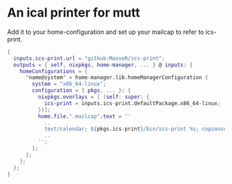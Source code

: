 # An ical printer for mutt

Add it to your home-configuration and set up your mailcap to refer to ics-print.

``` nix
{
  inputs.ics-print.url = "github:MasseR/ics-print";
  outputs = { self, nixpkgs, home-manager, ... } @ inputs: {
    homeConfigurations = {
      "name@system" = home-manager.lib.homeManagerConfiguration {
        system = "x86_64-linux";
        configuration = { pkgs, ... }: {
          nixpkgs.overlays = [ (self: super: {
            ics-print = inputs.ics-print.defaultPackage.x86_64-linux;
          })];
          home.file.".mailcap".text = ''
            ..
            text/calendar; ${pkgs.ics-print}/bin/ics-print %s; copiousoutput
            ..
          '';
        };
      };
    };
  };
}
```

